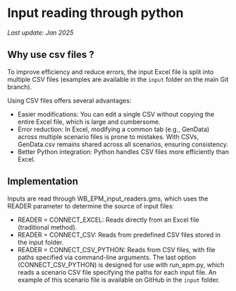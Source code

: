 # Input reading through python

_Last update: Jan 2025_

## Why use csv files ?
To improve efficiency and reduce errors, the input Excel file is split into multiple CSV files (examples are available in the `input` folder on the main Git branch).

Using CSV files offers several advantages:

- Easier modifications: You can edit a single CSV without copying the entire Excel file, which is large and cumbersome.
- Error reduction: In Excel, modifying a common tab (e.g., GenData) across multiple scenario files is prone to mistakes. With CSVs, GenData.csv remains shared across all scenarios, ensuring consistency.
- Better Python integration: Python handles CSV files more efficiently than Excel.


## Implementation
Inputs are read through WB_EPM_input_readers.gms, which uses the READER parameter to determine the source of input files:

- READER = CONNECT_EXCEL: Reads directly from an Excel file (traditional method).
- READER = CONNECT_CSV: Reads from predefined CSV files stored in the input folder.
- READER = CONNECT_CSV_PYTHON: Reads from CSV files, with file paths specified via command-line arguments.
The last option (CONNECT_CSV_PYTHON) is designed for use with run_epm.py, which reads a scenario CSV file specifying the paths for each input file. An example of this scenario file is available on GitHub in the `input` folder.